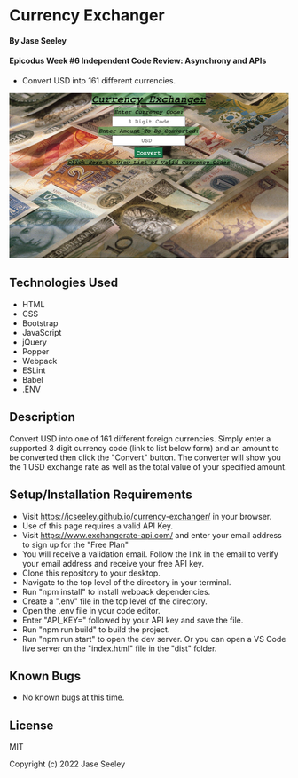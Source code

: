 # Currency Exchanger

#### By Jase Seeley

#### Epicodus Week #6 Independent Code Review: Asynchrony and APIs  
* Convert USD into 161 different currencies.

![Webpage Screenshot](./currencyExchanger.png)

## Technologies Used
* HTML
* CSS
* Bootstrap
* JavaScript
* jQuery
* Popper
* Webpack
* ESLint
* Babel
* .ENV

## Description

Convert USD into one of 161 different foreign currencies. Simply enter a supported 3 digit currency code (link to list below form) and an amount to be converted then click the "Convert" button. The converter will show you the 1 USD exchange rate as well as the total value of your specified amount.
## Setup/Installation Requirements

* Visit https://jcseeley.github.io/currency-exchanger/ in your browser.
* Use of this page requires a valid API Key.
* Visit https://www.exchangerate-api.com/ and enter your email address to sign up for the "Free Plan"
* You will receive a validation email. Follow the link in the email to verify your email address and receive your free API key.
* Clone this repository to your desktop.
* Navigate to the top level of the directory in your terminal.
* Run "npm install" to install webpack dependencies.
* Create a ".env" file in the top level of the directory.
* Open the .env file in your code editor.
* Enter "API_KEY=" followed by your API key and save the file.
* Run "npm run build" to build the project.
* Run "npm run start" to open the dev server. Or you can open a VS Code live server on the "index.html" file in the "dist" folder.

## Known Bugs

* No known bugs at this time.

## License

MIT

Copyright (c) 2022 Jase Seeley  
